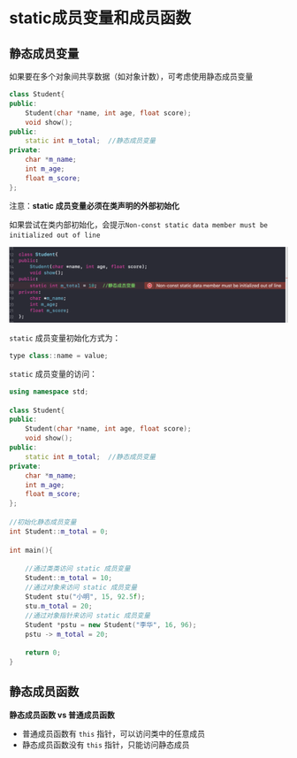 # static成员变量和成员函数



## 静态成员变量

如果要在多个对象间共享数据（如对象计数），可考虑使用静态成员变量

```c++
class Student{
public:
    Student(char *name, int age, float score);
    void show();
public:
    static int m_total;  //静态成员变量
private:
    char *m_name;
    int m_age;
    float m_score;
};
```

注意：**static 成员变量必须在类声明的外部初始化**

如果尝试在类内部初始化，会提示`Non-const static data member must be initialized out of line`

![015](https://github.com/winfredzen/iOS-Basic/blob/master/C%2B%2B/images/015.png)



`static` 成员变量初始化方式为：

```c++
type class::name = value;
```

`static` 成员变量的访问：

```c++
using namespace std;

class Student{
public:
    Student(char *name, int age, float score);
    void show();
public:
    static int m_total;  //静态成员变量
private:
    char *m_name;
    int m_age;
    float m_score;
};

//初始化静态成员变量
int Student::m_total = 0;

int main(){
    
    //通过类类访问 static 成员变量
    Student::m_total = 10;
    //通过对象来访问 static 成员变量
    Student stu("小明", 15, 92.5f);
    stu.m_total = 20;
    //通过对象指针来访问 static 成员变量
    Student *pstu = new Student("李华", 16, 96);
    pstu -> m_total = 20;
    
    return 0;
}
```



## 静态成员函数

**静态成员函数 vs 普通成员函数**

+ 普通成员函数有 `this` 指针，可以访问类中的任意成员
+ 静态成员函数没有 `this` 指针，只能访问静态成员



















